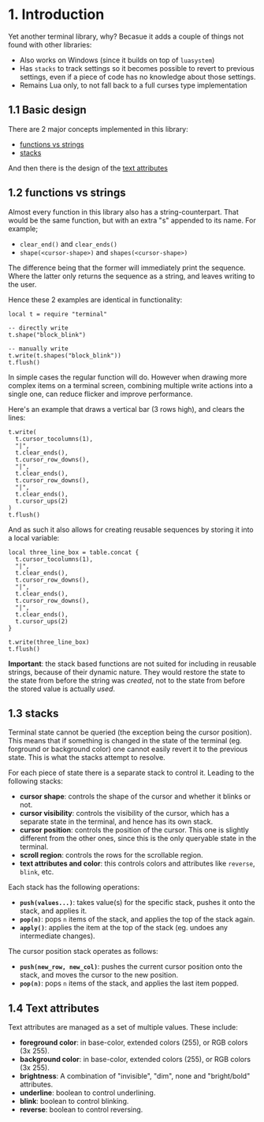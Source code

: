 # 1. Introduction

Yet another terminal library, why? Becasue it adds a couple of things not found with other libraries:

- Also works on Windows (since it builds on top of `luasystem`)
- Has `stacks` to track settings so it becomes possible to revert to previous settings, even if a piece of code has no knowledge about those settings.
- Remains Lua only, to not fall back to a full curses type implementation

## 1.1 Basic design

There are 2 major concepts implemented in this library:

- [functions vs strings](#12-functions-vs-strings)
- [stacks](#13-stacks)

And then there is the design of the [text attributes](#14-text-attributes)

## 1.2 functions vs strings

Almost every function in this library also has a string-counterpart. That would be the same function, but with an extra "s" appended to its name. For example;

- `clear_end()` and `clear_ends()`
- `shape(<cursor-shape>)` and `shapes(<cursor-shape>)`

The difference being that the former will immediately print the sequence. Where the latter only returns the sequence as a string, and leaves writing to the user.

Hence these 2 examples are identical in functionality:

    local t = require "terminal"

    -- directly write
    t.shape("block_blink")

    -- manually write
    t.write(t.shapes("block_blink"))
    t.flush()

In simple cases the regular function will do. However when drawing more complex items on a terminal screen, combining multiple write actions into a single one, can reduce flicker and improve performance.

Here's an example that draws a vertical bar (3 rows high), and clears the lines:

    t.write(
      t.cursor_tocolumns(1),
      "|",
      t.clear_ends(),
      t.cursor_row_downs(),
      "|",
      t.clear_ends(),
      t.cursor_row_downs(),
      "|",
      t.clear_ends(),
      t.cursor_ups(2)
    )
    t.flush()

And as such it also allows for creating reusable sequences by storing it into a local variable:

    local three_line_box = table.concat {
      t.cursor_tocolumns(1),
      "|",
      t.clear_ends(),
      t.cursor_row_downs(),
      "|",
      t.clear_ends(),
      t.cursor_row_downs(),
      "|",
      t.clear_ends(),
      t.cursor_ups(2)
    }

    t.write(three_line_box)
    t.flush()

**Important**: the stack based functions are not suited for including in reusable strings, because of their dynamic nature. They would restore the state to the state from before the string was *created*, not to the state from before the stored value is actually *used*.

## 1.3 stacks

Terminal state cannot be queried (the exception being the cursor position). This means that if something is changed in the state of the terminal (eg. forground or background color) one cannot easily revert it to the previous state. This is what the stacks attempt to resolve.

For each piece of state there is a separate stack to control it. Leading to the following stacks:

- **cursor shape**: controls the shape of the cursor and whether it blinks or not.
- **cursor visibility**: controls the visibility of the cursor, which has a separate state in the terminal, and hence has its own stack.
- **cursor position**: controls the position of the cursor. This one is slightly different from the other ones, since this is the only queryable state in the terminal.
- **scroll region**: controls the rows for the scrollable region.
- **text attributes and color**: this controls colors and attributes like `reverse`, `blink`, etc.

Each stack has the following operations:

- **`push(values...)`**: takes value(s) for the specific stack, pushes it onto the stack, and applies it.
- **`pop(n)`**: pops `n` items of the stack, and applies the top of the stack again.
- **`apply()`**: applies the item at the top of the stack (eg. undoes any intermediate changes).

The cursor position stack operates as follows:

- **`push(new_row, new_col)`**: pushes the current cursor position onto the stack, and moves the cursor to the new position.
- **`pop(n)`**: pops `n` items of the stack, and applies the last item popped.

## 1.4 Text attributes

Text attributes are managed as a set of multiple values. These include:

- **foreground color**: in base-color, extended colors (255), or RGB colors (3x 255).
- **background color**: in base-color, extended colors (255), or RGB colors (3x 255).
- **brightness**: A combination of "invisible", "dim", none and "bright/bold" attributes.
- **underline**: boolean to control underlining.
- **blink**: boolean to control blinking.
- **reverse**: boolean to control reversing.
